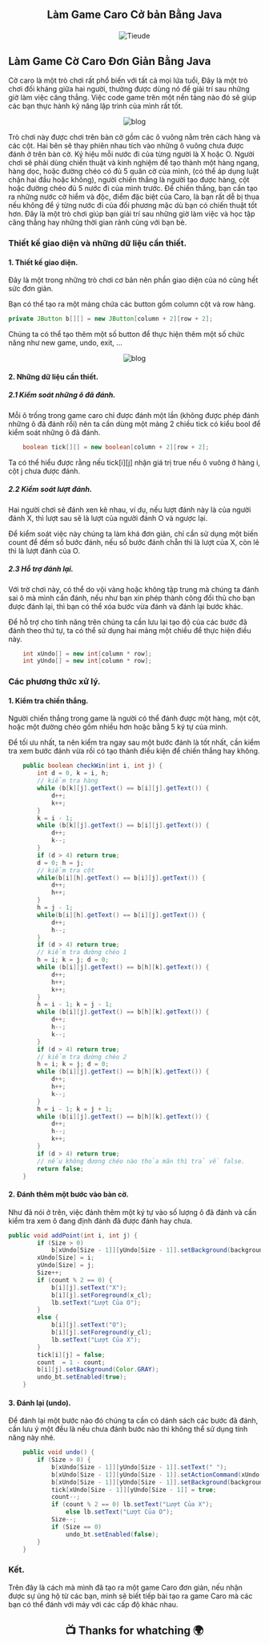 ## <p align="center"> Làm Game Caro Cở bản Bằng Java </p>
<p align="center"> <img src="https://github.com/zukahai/HaiZuka/blob/master/Images/Caro-Game/1.png" alt="Tieude" /> </p>

## Làm Game Cờ Caro Đơn Giản Bằng Java

Cờ caro là một trò chơi rất phổ biến với tất cả mọi lứa tuổi, Đây là một trò chơi đối kháng giữa hai người, thường được dùng nó để giải trí sau những giờ làm việc căng thẳng. Việc code game trên một nền tảng nào đó sẽ giúp các bạn thực hành kỹ năng lập trình của mình rất tốt.

<p align="center"> <img src="https://github.com/zukahai/HaiZuka/blob/master/Images/Caro-Game/2.png" alt="blog" /> </p>

Trò chơi này được chơi trên bàn cờ gồm các ô vuông nằm trên cách hàng và các cột. Hai bên sẽ thay phiên nhau tích vào những ô vuông chưa được đánh ở trên bàn cờ. Ký hiệu mỗi nước đi của từng người là X hoặc O.
Người chơi sẽ phải dùng chiến thuật và kinh nghiệm để tạo thành một hàng ngang, hàng dọc, hoặc đường chéo có đủ 5 quân cờ của mình, (có thể áp dụng luật chặn hai đầu hoặc không), người chiến thắng là người tạo được hàng, cột hoặc đường chéo đủ 5 nước đi của mình trước.
Để chiến thắng, bạn cần tạo ra những nước cờ hiểm và độc, điểm đặc biệt của Caro, là bạn rất dễ bị thua nếu không để ý từng nước đi của đối phương mặc dù bạn có chiến thuật tốt hơn.
Đây là một trò chơi giúp bạn giải trí sau những giờ làm việc và học tập căng thẳng hay những thời gian rảnh cùng với bạn bè.

### Thiết kế giao diện và những dữ liệu cần thiết.

#### 1. Thiết kế giao diện.

Đây là một trong những trò chơi cơ bản nên phần giao diện của nó cũng hết sức đơn giản.

Bạn có thể tạo ra một mảng chứa các button gồm column cột và row hàng.

```Java
private JButton b[][] = new JButton[column + 2][row + 2];
```

Chúng ta có thể tạo thêm một số button để thực hiện thêm một số chức năng như new game, undo, exit, ...

<p align="center"> <img src="https://github.com/zukahai/HaiZuka/blob/master/Images/Caro-Game/3.png" alt="blog" /> </p>

#### 2. Những dữ liệu cần thiết.

##### 2.1 Kiểm soát những ô đã đánh.

Mỗi ô trống trong game caro chỉ được đánh một lần (không được phép đánh những ô đã đánh rồi) nên ta cần dùng một mảng 2 chiều tick có kiểu bool để kiểm soát những ô đã đánh.

```Java
	boolean tick[][] = new boolean[column + 2][row + 2];
```
Ta có thể hiểu được rằng nếu tick[i][j] nhận giá trị true nếu ô vuông ở hàng i, cột j chưa được đánh.

##### 2.2 Kiểm soát lượt đánh.

Hai người chơi sẽ đánh xen kẽ nhau, ví dụ, nếu lượt đánh này là của người đánh X, thì lượt sau sẽ là lượt của người đánh O và ngược lại.

Để kiểm soát việc này chúng ta làm khá đơn giản, chỉ cần sử dụng một biến count để đếm số bước đánh, nếu số bước đánh chẵn thì là lượt của X, còn lẻ thì là lượt đánh của O.

##### 2.3 Hỗ trợ đánh lại.

Với trờ chơi này, có thể do vội vàng hoặc không tập trung mà chúng ta đánh sai ô mà mình cần đánh, nếu như bạn xin phép thành công đối thủ cho bạn được đánh lại, thì bạn có thể xóa bước vừa đánh và đánh lại bước khác.

Để hỗ trợ cho tính năng trên chúng ta cần lưu lại tạo độ của các bước đã đánh theo thứ tự, ta có thể sử dụng hai mảng một chiều để thực hiện điều này.

```Java
	int xUndo[] = new int[column * row];
	int yUndo[] = new int[column * row];
```

### Các phương thức xử lý.

#### 1. Kiểm tra chiến thắng.

Người chiến thắng trong game là người có thể đánh được một hàng, một cột, hoặc một đường chéo gồm nhiều hơn hoặc bằng 5 ký tự của mình.

Để tối ưu nhất, ta nên kiểm tra ngay sau một bước đánh là tốt nhất, cần kiểm tra xem bước đánh vừa rồi có tạo thành điều kiện để chiến thắng hay không.

```Java
	public boolean checkWin(int i, int j) {
		int d = 0, k = i, h;
		// kiểm tra hàng
		while (b[k][j].getText() == b[i][j].getText()) {
			d++;
			k++;
		}
		k = i - 1;
		while (b[k][j].getText() == b[i][j].getText()) {
			d++;
			k--;
		}
		if (d > 4) return true;
		d = 0; h = j;
		// kiểm tra cột
		while(b[i][h].getText() == b[i][j].getText()) {
			d++;
			h++;
		}
		h = j - 1;
		while(b[i][h].getText() == b[i][j].getText()) {
			d++;
			h--;
		}
		if (d > 4) return true;
		// kiểm tra đường chéo 1
		h = i; k = j; d = 0;
		while (b[i][j].getText() == b[h][k].getText()) {
			d++;
			h++;
			k++;
		}
		h = i - 1; k = j - 1;
		while (b[i][j].getText() == b[h][k].getText()) {
			d++;
			h--;
			k--;
		}
		if (d > 4) return true;
		// kiểm tra đường chéo 2
		h = i; k = j; d = 0;
		while (b[i][j].getText() == b[h][k].getText()) {
			d++;
			h++;
			k--;
		}
		h = i - 1; k = j + 1;
		while (b[i][j].getText() == b[h][k].getText()) {
			d++;
			h--;
			k++;
		}
		if (d > 4) return true;
		// nếu không đương chéo nào thỏa mãn thì trả về false.
		return false;
	}
```

#### 2. Đánh thêm một bước vào bàn cờ.

Như đã nói ở trên, việc đánh thêm một ký tự vào số lượng ô đã đánh và cần kiểm tra xem ô đang định đánh đã được đánh hay chưa.

```Java
public void addPoint(int i, int j) {
		if (Size > 0)
			b[xUndo[Size - 1]][yUndo[Size - 1]].setBackground(background_cl);
		xUndo[Size] = i;
		yUndo[Size] = j;
		Size++;
		if (count % 2 == 0) {
			b[i][j].setText("X");
			b[i][j].setForeground(x_cl);
			lb.setText("Lượt Của O");
		}
		else {
			b[i][j].setText("O");
			b[i][j].setForeground(y_cl);
			lb.setText("Lượt Của X");
		}
		tick[i][j] = false;
		count  = 1 - count;
		b[i][j].setBackground(Color.GRAY);
		undo_bt.setEnabled(true);
	}
```

#### 3. Đánh lại (undo).

Để đánh lại một bước nào đó chúng ta cần có dánh sách các bước đã đánh, cần lưu ý một đều là nếu chưa đánh bước nào thì không thể sử dụng tính năng này nhé.

```Java
	public void undo() {
		if (Size > 0) {
			b[xUndo[Size - 1]][yUndo[Size - 1]].setText(" ");
			b[xUndo[Size - 1]][yUndo[Size - 1]].setActionCommand(xUndo[Size - 1]+ " " + yUndo[Size - 1]);
			b[xUndo[Size - 1]][yUndo[Size - 1]].setBackground(background_cl);
			tick[xUndo[Size - 1]][yUndo[Size - 1]] = true;
			count--;
			if (count % 2 == 0) lb.setText("Lượt Của X"); 
				else lb.setText("Lượt Của O");
			Size--;
			if (Size == 0)
				undo_bt.setEnabled(false);
		}
	}
```

### Kết.

Trên đây là cách mà mình đã tạo ra một game Caro đơn giản, nếu nhận được sự ủng hộ từ các bạn, mình sẽ biết tiếp bài tạo ra game Caro mà các bạn có thể đánh với máy với các cấp độ khác nhau.




## <p align="center">  :tv: Thanks for whatching :earth_africa: </p>
